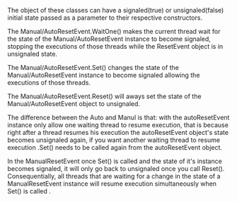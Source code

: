 
The object of these classes can have a signaled(true) or unsignaled(false) initial state passed as a parameter to their respective constructors.

The Manual/AutoResetEvent.WaitOne() makes the current thread wait for the state of the Manual/AutoResetEvent instance to become signaled, stopping the executions of those threads while the ResetEvent object is in unsignaled state.

The Manual/AutoResetEvent.Set() changes the state of the Manual/AutoResetEvent instance to become signaled allowing the executions of those threads. 

The Manual/AutoResetEvent.Reset() will aways  set the state of the Manual/AutoResetEvent object to unsignaled.


The difference between the Auto and Manul is that:  with the autoResetEvent instance only allow one waiting thread to resume execution, that is because right after a thread resumes his execution the autoResetEvent object's state becomes unsignaled again, if you want another waiting thread to resume execution .Set() needs to be called again from the autoResetEvent object.

In the ManualResetEvent once Set() is called and the state of it's instance becomes signaled, it will only go back to unsignaled once you call Reset(). Consequentially, all threads that are waiting for a change in the state of a ManualResetEvent instance will resume execution simultaneously when Set() is called .

